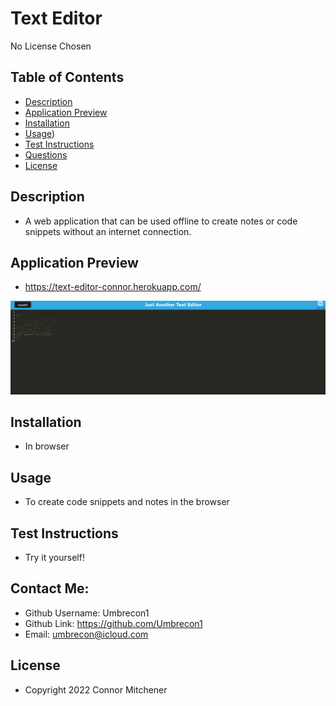 # Text Editor
No License Chosen
## Table of Contents 
- [Description](#description) 
- [Application Preview](#application-preview)
- [Installation](#installation)
- [Usage](#usage))
- [Test Instructions](#test-instructions)
- [Questions](#questions)
- [License](#license)

## Description
- A web application that can be used offline to create notes or code snippets without an internet connection.

## Application Preview

- https://text-editor-connor.herokuapp.com/

![screenshot](screenshot.png)

## Installation
- In browser

## Usage
- To create code snippets and notes in the browser

## Test Instructions
- Try it yourself!

## Contact Me:
- Github Username: Umbrecon1<br/>
- Github Link: https://github.com/Umbrecon1<br/> 
- Email: umbrecon@icloud.com<br/>

## License
- Copyright 2022 Connor Mitchener
 
